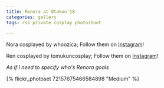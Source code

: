 ```yaml
---
title: Renora at Otakon'18
categories: gallery
tags: rss private cosplay photoshoot

---
```


Nora cosplayed by whoozica; Follow them on [Instagram](https://www.instagram.com/whoozica)!

Ren cosplayed by tomukuncosplay; Follow them on [Instagram](https://www.instagram.com/tomukuncosplay)!

*As if I need to specify who's Renora goals*

{% flickr_photoset 72157675466584898 "Medium" %}